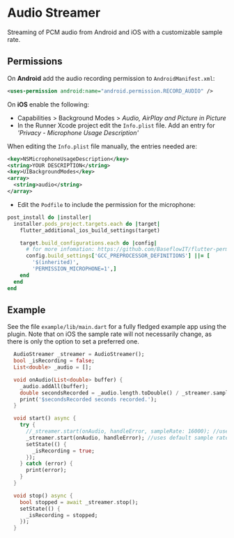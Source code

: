 # Audio Streamer

Streaming of PCM audio from Android and iOS with a customizable sample rate.

## Permissions

On **Android** add the audio recording permission to `AndroidManifest.xml`:

```xml
<uses-permission android:name="android.permission.RECORD_AUDIO" />
```

On **iOS** enable the following:

- Capabilities > Background Modes > _Audio, AirPlay and Picture in Picture_
- In the Runner Xcode project edit the `Info.plist` file. Add an entry for _'Privacy - Microphone Usage Description'_

When editing the `Info.plist` file manually, the entries needed are:

```xml
<key>NSMicrophoneUsageDescription</key>
<string>YOUR DESCRIPTION</string>
<key>UIBackgroundModes</key>
<array>
  <string>audio</string>
</array>
```

- Edit the `Podfile` to include the permission for the microphone:

```ruby
post_install do |installer|
  installer.pods_project.targets.each do |target|
    flutter_additional_ios_build_settings(target)

    target.build_configurations.each do |config|
      # for more infomation: https://github.com/BaseflowIT/flutter-permission-handler/blob/master/permission_handler/ios/Classes/PermissionHandlerEnums.h
      config.build_settings['GCC_PREPROCESSOR_DEFINITIONS'] ||= [
        '$(inherited)',
        'PERMISSION_MICROPHONE=1',]
    end
  end
end
```

## Example

See the file `example/lib/main.dart` for a fully fledged example app using the plugin.
Note that on iOS the sample rate will not necessarily change, as there is only the option to set a preferred one.

```dart
  AudioStreamer _streamer = AudioStreamer();
  bool _isRecording = false;
  List<double> _audio = [];

  void onAudio(List<double> buffer) {
    _audio.addAll(buffer);
    double secondsRecorded = _audio.length.toDouble() / _streamer.sampleRate.toDouble();
    print('$secondsRecorded seconds recorded.');
  }

  void start() async {
    try {
      //_streamer.start(onAudio, handleError, sampleRate: 16000); //uses custom sample rate
      _streamer.start(onAudio, handleError); //uses default sample rate of 44100 Hz
      setState(() {
        _isRecording = true;
      });
    } catch (error) {
      print(error);
    }
  }

  void stop() async {
    bool stopped = await _streamer.stop();
    setState(() {
      _isRecording = stopped;
    });
  }
```
